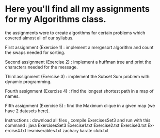 # Here you'll find all my assignments for my Algorithms class.
the assignments were to create algorithms for certain problems which covered almost all of our syllabus.

First assignment (Exercise 1) : implement a mergesort algorithm and count the swaps needed for sorting.

Second assignment (Exercise 2) : implement a huffman tree and print the characters needed for the message.

Third assignment (Exercise 3) : implement the Subset Sum problem with dynamic programming.

Fourth assignment (Exercise 4) : find the longest shortest path in a map of names.

Fifth assignment (Exercise 5) : find the Maximum clique in a given map (we have 2 datasets here).

Instructions : download all files , compile ExercisesSet3 and run with this command : java ExercisesSet3 Exercise1.txt Exercise2.txt Exercise3.txt Ex-
ercise4.txt lesmiserables.txt zachary karate club.txt
